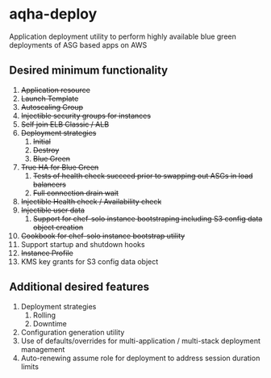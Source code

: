 # aqha-deploy
Application deployment utility to perform highly available blue green deployments of ASG based apps on AWS

## Desired minimum functionality
1. ~~Application resource~~
  1. ~~Launch Template~~
  1. ~~Autoscaling Group~~
1. ~~Injectible security groups for instances~~
1. ~~Self join ELB Classic / ALB~~
1. ~~Deployment strategies~~
   1. ~~Initial~~
   1. ~~Destroy~~
   1. ~~Blue Green~~
1. ~~True HA for Blue Green~~
   1. ~~Tests of health check succeed prior to swapping out ASGs in load balancers~~
   1. ~~Full connection drain wait~~
1. ~~Injectible Health check / Availability check~~
1. ~~Injectible user data~~
   1.  ~~Support for chef-solo instance bootstraping including S3 config data object creation~~
1. ~~Cookbook for chef-solo instance bootstrap utility~~
1. Support startup and shutdown hooks
1. ~~Instance Profile~~
1. KMS key grants for S3 config data object

## Additional desired features
1. Deployment strategies
   1. Rolling
   1. Downtime
1. Configuration generation utility
  1.  Use of defaults/overrides for multi-application / multi-stack deployment management
1. Auto-renewing assume role for deployment to address session duration limits
